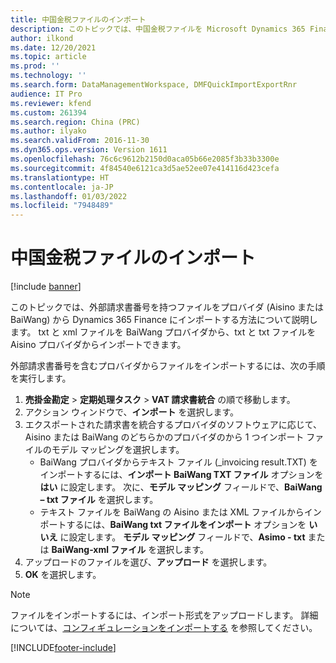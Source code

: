 ```yaml
---
title: 中国金税ファイルのインポート
description: このトピックでは、中国金税ファイルを Microsoft Dynamics 365 Finance にインポートする方法について説明します。
author: ilkond
ms.date: 12/20/2021
ms.topic: article
ms.prod: ''
ms.technology: ''
ms.search.form: DataManagementWorkspace, DMFQuickImportExportRnr
audience: IT Pro
ms.reviewer: kfend
ms.custom: 261394
ms.search.region: China (PRC)
ms.author: ilyako
ms.search.validFrom: 2016-11-30
ms.dyn365.ops.version: Version 1611
ms.openlocfilehash: 76c6c9612b2150d0aca05b66e2085f3b33b3300e
ms.sourcegitcommit: 4f84540e6121ca3d5ae52ee07e414116d423cefa
ms.translationtype: HT
ms.contentlocale: ja-JP
ms.lasthandoff: 01/03/2022
ms.locfileid: "7948489"
---
```

# <a name="import-the-chinese-golden-tax-files"></a>中国金税ファイルのインポート

[!include [banner](../includes/banner.md)]
  
このトピックでは、外部請求書番号を持つファイルをプロバイダ (Aisino または BaiWang) から Dynamics 365 Finance にインポートする方法について説明します。 txt と xml ファイルを BaiWang プロバイダから、txt と txt ファイルを Aisino プロバイダからインポートできます。

外部請求書番号を含むプロバイダからファイルをインポートするには、次の手順を実行します。

1. **売掛金勘定** > **定期処理タスク** > **VAT 請求書統合** の順で移動します。
2. アクション ウィンドウで、**インポート** を選択します。 
3. エクスポートされた請求書を統合するプロバイダのソフトウェアに応じて、Aisino または BaiWang のどちらかのプロバイダのから 1 つインポート ファイルのモデル マッピングを選択します。 
   - BaiWang プロバイダからテキスト ファイル (<file name>_invoicing result.TXT) をインポートするには、**インポート BaiWang TXT ファイル** オプションを **はい** に設定します。 次に、**モデル マッピング** フィールドで、**BaiWang – txt ファイル** を選択します。
   - テキスト ファイルを BaiWang の Aisino または XML ファイルからインポートするには、**BaiWang txt ファイルをインポート** オプションを **いいえ** に設定します。 **モデル マッピング** フィールドで、**Asimo - txt** または **BaiWang-xml ファイル** を選択します。
6. アップロードのファイルを選び、**アップロード** を選択します。
7.  **OK** を選択します。
  
 > [!NOTE] 
 > ファイルをインポートするには、インポート形式をアップロードします。 詳細については、[コンフィギュレーションをインポートする](apac-chn-tax-integration.md) を参照してください。



[!INCLUDE[footer-include](../../includes/footer-banner.md)]
